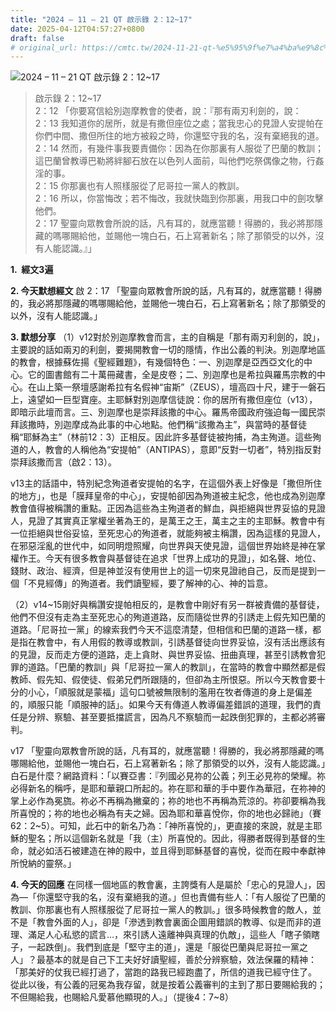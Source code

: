 ```yaml
---
title: "2024 – 11 – 21 QT 啟示錄 2：12~17"
date: 2025-04-12T04:57:27+0800
draft: false
# original_url: https://cmtc.tw/2024-11-21-qt-%e5%95%9f%e7%a4%ba%e9%8c%84-2%ef%bc%9a1217
---
```


![2024 – 11 – 21 QT 啟示錄 2：12\~17](/images/qt.jpg  "2024 – 11 – 21 QT 啟示錄 2：12\~17")

> 啟示錄 2：12\~17  
> 2：12 「你要寫信給別迦摩教會的使者，說：『那有兩刃利劍的，說：  
> 2：13 我知道你的居所，就是有撒但座位之處；當我忠心的見證人安提帕在你們中間、撒但所住的地方被殺之時，你還堅守我的名，沒有棄絕我的道。  
> 2：14 然而，有幾件事我要責備你：因為在你那裏有人服從了巴蘭的教訓；這巴蘭曾教導巴勒將絆腳石放在以色列人面前，叫他們吃祭偶像之物，行姦淫的事。  
> 2：15 你那裏也有人照樣服從了尼哥拉一黨人的教訓。  
> 2：16 所以，你當悔改；若不悔改，我就快臨到你那裏，用我口中的劍攻擊他們。  
> 2：17 聖靈向眾教會所說的話，凡有耳的，就應當聽！得勝的，我必將那隱藏的嗎哪賜給他，並賜他一塊白石，石上寫著新名；除了那領受的以外，沒有人能認識。』」

**1.  經文3遍**

**2. 今天默想經文**
啟 2：17 「聖靈向眾教會所說的話，凡有耳的，就應當聽！得勝的，我必將那隱藏的嗎哪賜給他，並賜他一塊白石，石上寫著新名；除了那領受的以外，沒有人能認識。」

**3. 默想分享**
（1）v12對於別迦摩教會而言，主的自稱是「那有兩刃利劍的，說」，主要說的話如兩刃的利劍，要揭開教會一切的隱情，作出公義的判決。別迦摩地區的教會，根據蘇佐揚《聖經難題》，有幾個特色：一、別迦摩是亞西亞文化的中心。它的圖書館有二十萬冊藏書，全是皮卷；二、別迦摩也是希拉與羅馬宗教的中心。在山上築一祭壇感謝希拉有名假神“宙斯”（ZEUS），壇高四十尺，建于一磐石上，遠望如一巨型寶座。主耶穌對別迦摩信徒說：你的居所有撒但座位（v13），即暗示此壇而言。三、別迦摩也是崇拜該撒的中心。羅馬帝國政府強迫每一國民崇拜該撒時，別迦摩成為此事的中心地點。他們稱“該撒為主”，與當時的基督徒稱“耶穌為主”（林前12：3）正相反。因此許多基督徒被拘捕，為主殉道。這些殉道的人，教會的人稱他為“安提帕”（ANTIPAS），意即“反對一切者”，特別指反對崇拜該撒而言（啟2：13）。

v13主的話語中，特別紀念殉道者安提帕的名字，在這個外表上好像是「撒但所住的地方」，也是「膜拜皇帝的中心」，安提帕卻因為殉道被主紀念，他也成為別迦摩教會值得被稱讚的重點。正因為這些為主殉道者的鮮血，與拒絕與世界妥協的見證人，見證了其實真正掌權坐著為王的，是萬王之王，萬主之主的主耶穌。教會中有一位拒絕與世俗妥協，至死忠心的殉道者，就能夠被主稱讚，因為這樣的見證人，在邪惡淫亂的世代中，如同明燈照耀，向世界與天使見證，這個世界始終是神在掌權作王。今天有很多教會與基督徒在追求「世界上成功的見證」，如名聲、地位、錢財、政治、經濟，但是神並沒有使用世上的這一切來見證祂自己，反而是提到一個「不見經傳」的殉道者。我們讀聖經，要了解神的心、神的旨意。

（2）v14\~15剛好與稱讚安提帕相反的，是教會中剛好有另一群被責備的基督徒，他們不但沒有走為主至死忠心的殉道道路，反而隨從世界的引誘走上假先知巴蘭的道路。「尼哥拉一黨」的線索我們今天不這麼清楚，但相信和巴蘭的道路一樣，都是指在教會中，有人用假的教導或教訓，引誘基督徒向世界妥協，沒有活出應該有的見證，反而走方便的道路，走上貪財、與世界妥協、扭曲真理，甚至引誘教會犯罪的道路。「巴蘭的教訓」與「尼哥拉一黨人的教訓」，在當時的教會中顯然都是假教師、假先知、假使徒、假弟兄們所跟隨的，但卻為主所恨惡。所以今天教會要十分的小心，「順服就是蒙福」這句口號被無限制的濫用在牧者傳道的身上是偏差的，順服只能「順服神的話」。如果今天有傳道人教導偏差錯誤的道理，我們的責任是分辨、察驗、甚至要抵擋謊言，因為凡不察驗而一起跌倒犯罪的，主都必將審判。

v17 「聖靈向眾教會所說的話，凡有耳的，就應當聽！得勝的，我必將那隱藏的嗎哪賜給他，並賜他一塊白石，石上寫著新名；除了那領受的以外，沒有人能認識。」白石是什麼？網路資料：「以賽亞書：『列國必見祢的公義；列王必見祢的榮耀。祢必得新名的稱呼，是耶和華親口所起的。祢在耶和華的手中要作為華冠，在祢神的掌上必作為冕旒。祢必不再稱為撇棄的；祢的地也不再稱為荒涼的。祢卻要稱為我所喜悅的；祢的地也必稱為有夫之婦。因為耶和華喜悅你，你的地也必歸祂」（賽62：2\~5）。可知，此石中的新名乃為：「神所喜悅的」，更直接的來說，就是主耶穌的聖名；所以這個新名就是「我（主）所喜悅的。因此，得勝者既得到基督的生命，就必如活石被建造在神的殿中，並且得到耶穌基督的喜悅，從而在殿中奉獻神所悅納的靈祭。」

**4. 今天的回應**
在同樣一個地區的教會裏，主誇獎有人是屬於「忠心的見證人」，因為—「你還堅守我的名，沒有棄絕我的道。」但也責備有些人：「有人服從了巴蘭的教訓、你那裏也有人照樣服從了尼哥拉一黨人的教訓。」很多時候教會的敵人，並不是「教會外面的人」，卻是「滲透到教會裏面企圖用錯誤的教導、似是而非的道理、滿足人心私慾的謊言…，來引誘人遠離神與真理的仇敵」，這些人「瞎子領瞎子，一起跌倒」。我們到底是「堅守主的道」，還是「服從巴蘭與尼哥拉一黨之人」？最基本的就是自己下工夫好好讀聖經，善於分辨察驗，效法保羅的精神：「那美好的仗我已經打過了，當跑的路我已經跑盡了，所信的道我已經守住了。 從此以後，有公義的冠冕為我存留，就是按着公義審判的主到了那日要賜給我的；不但賜給我，也賜給凡愛慕他顯現的人。」（提後4：7\~8）
